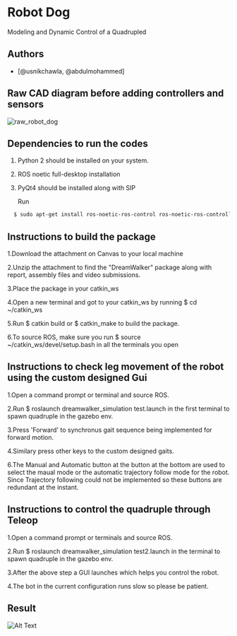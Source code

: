
# Robot Dog

Modeling and Dynamic Control of a Quadrupled


## Authors

- [@usnikchawla, @abdulmohammed]


## Raw CAD diagram before adding controllers and sensors
![raw_robot_dog](https://user-images.githubusercontent.com/102131442/229674543-392f3fad-e2f4-4278-9679-84f279173456.png)




## Dependencies to run the codes

1. Python 2  should be installed on your system.
2. ROS noetic full-desktop installation
3. PyQt4 should be installed along with SIP

    Run
```bash
  $ sudo apt-get install ros-noetic-ros-control ros-noetic-ros-controllers
```


## Instructions to build the package
1.Download the attachment on Canvas to your local machine

2.Unzip the attachment to find the "DreamWalker" package along with report, assembly files and video submissions.
    
3.Place the package in your catkin_ws
    
4.Open a new terminal and got to your catkin_ws by running $ cd ~/catkin_ws
    
5.Run $ catkin build or $ catkin_make to build the package.
    
6.To source ROS, make sure you run $ source ~/catkin_ws/devel/setup.bash in all the terminals you open

## Instructions to check leg movement of the robot using the custom designed Gui

1.Open a command prompt or terminal and source ROS.

2.Run $ roslaunch dreamwalker_simulation test.launch in the first terminal to spawn quadruple in the gazebo env.
    
3.Press 'Forward' to  synchronus gait sequence being implemented for forward motion.
    
4.Similary press other keys to the custom designed gaits.
    
6.The Manual and Automatic button at the button at the bottom are used to select the maual mode or the automatic trajectory follow mode for the robot.
Since Trajectory following could not be implemented so these buttons are redundant at the instant.
    

## Instructions to control the quadruple through Teleop 

1.Open a command prompt or terminals and source ROS.

2.Run $ roslaunch dreamwalker_simulation test2.launch in the terminal to spawn quadruple in the gazebo env.

3.After the above step a GUI launches which helps you control the robot.

4.The bot in the current configuration runs slow so please be patient.

## Result
![Alt Text](https://github.com/Noor1886/Robot-Dog/blob/main/robodog.gif)
